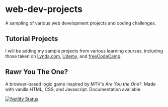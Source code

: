 # web-dev-projects
A sampling of various web development projects and coding challenges.

## Tutorial Projects
I will be adding my sample projects from various learning courses, including those taken on [Lynda.com](https://www.lynda.com), [Udemy](https://www.udemy.com/user/kyle-jackson-20/), and [freeCodeCamp](https://www.freecodecamp.org/kylewjackson).

## Rawr You The One?
A browser-based logic game inspired by MTV's *Are You the One?*. Made with vanilla HTML, CSS, and Javascript. Documentation available.

[![Netlify Status](https://api.netlify.com/api/v1/badges/38b0311d-6da0-46d6-977e-5e6102fe7948/deploy-status)](https://app.netlify.com/sites/kylewjackson/deploys)
